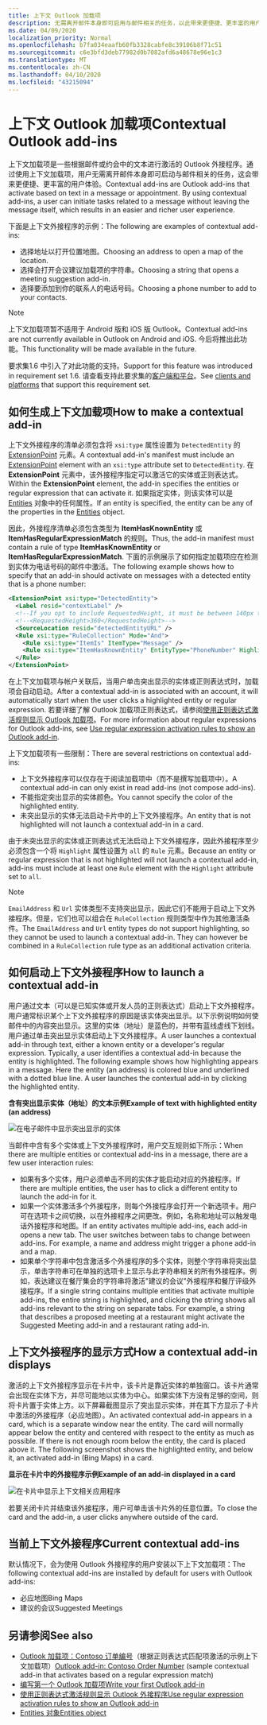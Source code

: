 ```yaml
---
title: 上下文 Outlook 加载项
description: 无需离开邮件本身即可启用与邮件相关的任务，以此带来更便捷、更丰富的用户体验。
ms.date: 04/09/2020
localization_priority: Normal
ms.openlocfilehash: b7fa034eaafb60fb3328cabfe8c39106b8f71c51
ms.sourcegitcommit: c6e3bfd3deb77982d0b7082afd6a48678e96e1c3
ms.translationtype: MT
ms.contentlocale: zh-CN
ms.lasthandoff: 04/10/2020
ms.locfileid: "43215094"
---
```

# <a name="contextual-outlook-add-ins"></a><span data-ttu-id="d010d-103">上下文 Outlook 加载项</span><span class="sxs-lookup"><span data-stu-id="d010d-103">Contextual Outlook add-ins</span></span>

<span data-ttu-id="d010d-p101">上下文加载项是一些根据邮件或约会中的文本进行激活的 Outlook 外接程序。通过使用上下文加载项，用户无需离开邮件本身即可启动与邮件相关的任务，这会带来更便捷、更丰富的用户体验。</span><span class="sxs-lookup"><span data-stu-id="d010d-p101">Contextual add-ins are Outlook add-ins that activate based on text in a message or appointment. By using contextual add-ins, a user can initiate tasks related to a message without leaving the message itself, which results in an easier and richer user experience.</span></span>

<span data-ttu-id="d010d-106">下面是上下文外接程序的示例：</span><span class="sxs-lookup"><span data-stu-id="d010d-106">The following are examples of contextual add-ins:</span></span>

- <span data-ttu-id="d010d-107">选择地址以打开位置地图。</span><span class="sxs-lookup"><span data-stu-id="d010d-107">Choosing an address to open a map of the location.</span></span>
- <span data-ttu-id="d010d-108">选择会打开会议建议加载项的字符串。</span><span class="sxs-lookup"><span data-stu-id="d010d-108">Choosing a string that opens a meeting suggestion add-in.</span></span>
- <span data-ttu-id="d010d-109">选择要添加到你的联系人的电话号码。</span><span class="sxs-lookup"><span data-stu-id="d010d-109">Choosing a phone number to add to your contacts.</span></span>


> [!NOTE]
> <span data-ttu-id="d010d-110">上下文加载项暂不适用于 Android 版和 iOS 版 Outlook。</span><span class="sxs-lookup"><span data-stu-id="d010d-110">Contextual add-ins are not currently available in Outlook on Android and iOS.</span></span> <span data-ttu-id="d010d-111">今后将推出此功能。</span><span class="sxs-lookup"><span data-stu-id="d010d-111">This functionality will be made available in the future.</span></span>
>
> <span data-ttu-id="d010d-112">要求集1.6 中引入了对此功能的支持。</span><span class="sxs-lookup"><span data-stu-id="d010d-112">Support for this feature was introduced in requirement set 1.6.</span></span> <span data-ttu-id="d010d-113">请查看支持此要求集的[客户端和平台](../reference/requirement-sets/outlook-api-requirement-sets.md#requirement-sets-supported-by-exchange-servers-and-outlook-clients)。</span><span class="sxs-lookup"><span data-stu-id="d010d-113">See [clients and platforms](../reference/requirement-sets/outlook-api-requirement-sets.md#requirement-sets-supported-by-exchange-servers-and-outlook-clients) that support this requirement set.</span></span>

## <a name="how-to-make-a-contextual-add-in"></a><span data-ttu-id="d010d-114">如何生成上下文加载项</span><span class="sxs-lookup"><span data-stu-id="d010d-114">How to make a contextual add-in</span></span>

<span data-ttu-id="d010d-115">上下文外接程序的清单必须包含将 `xsi:type` 属性设置为 `DetectedEntity` 的 [ExtensionPoint](../reference/manifest/extensionpoint.md#detectedentity) 元素。</span><span class="sxs-lookup"><span data-stu-id="d010d-115">A contextual add-in's manifest must include an [ExtensionPoint](../reference/manifest/extensionpoint.md#detectedentity) element with an `xsi:type` attribute set to `DetectedEntity`.</span></span> <span data-ttu-id="d010d-116">在 **ExtensionPoint** 元素中，该外接程序指定可以激活它的实体或正则表达式。</span><span class="sxs-lookup"><span data-stu-id="d010d-116">Within the **ExtensionPoint** element, the add-in specifies the entities or regular expression that can activate it.</span></span> <span data-ttu-id="d010d-117">如果指定实体，则该实体可以是 [Entities](/javascript/api/outlook/office.entities) 对象中的任何属性。</span><span class="sxs-lookup"><span data-stu-id="d010d-117">If an entity is specified, the entity can be any of the properties in the [Entities](/javascript/api/outlook/office.entities) object.</span></span>

<span data-ttu-id="d010d-118">因此，外接程序清单必须包含类型为 **ItemHasKnownEntity** 或 **ItemHasRegularExpressionMatch** 的规则。</span><span class="sxs-lookup"><span data-stu-id="d010d-118">Thus, the add-in manifest must contain a rule of type **ItemHasKnownEntity** or **ItemHasRegularExpressionMatch**.</span></span> <span data-ttu-id="d010d-119">下面的示例展示了如何指定加载项应在检测到实体为电话号码的邮件中激活。</span><span class="sxs-lookup"><span data-stu-id="d010d-119">The following example shows how to specify that an add-in should activate on messages with a detected entity that is a phone number:</span></span>

```XML
<ExtensionPoint xsi:type="DetectedEntity">
  <Label resid="contextLabel" />
  <!--If you opt to include RequestedHeight, it must be between 140px to 450px, inclusive.-->
  <!--<RequestedHeight>360</RequestedHeight>-->
  <SourceLocation resid="detectedEntityURL" />
  <Rule xsi:type="RuleCollection" Mode="And">
    <Rule xsi:type="ItemIs" ItemType="Message" />
    <Rule xsi:type="ItemHasKnownEntity" EntityType="PhoneNumber" Highlight="all" />
  </Rule>
</ExtensionPoint>
```

<span data-ttu-id="d010d-120">在上下文加载项与帐户关联后，当用户单击突出显示的实体或正则表达式时，加载项会自动启动。</span><span class="sxs-lookup"><span data-stu-id="d010d-120">After a contextual add-in is associated with an account, it will automatically start when the user clicks a highlighted entity or regular expression.</span></span> <span data-ttu-id="d010d-121">若要详细了解 Outlook 加载项正则表达式，请参阅[使用正则表达式激活规则显示 Outlook 加载项](use-regular-expressions-to-show-an-outlook-add-in.md)。</span><span class="sxs-lookup"><span data-stu-id="d010d-121">For more information about regular expressions for Outlook add-ins, see [Use regular expression activation rules to show an Outlook add-in](use-regular-expressions-to-show-an-outlook-add-in.md).</span></span>

<span data-ttu-id="d010d-122">上下文加载项有一些限制：</span><span class="sxs-lookup"><span data-stu-id="d010d-122">There are several restrictions on contextual add-ins:</span></span>

- <span data-ttu-id="d010d-123">上下文外接程序可以仅存在于阅读加载项中（而不是撰写加载项中）。</span><span class="sxs-lookup"><span data-stu-id="d010d-123">A contextual add-in can only exist in read add-ins (not compose add-ins).</span></span>
- <span data-ttu-id="d010d-124">不能指定突出显示的实体颜色。</span><span class="sxs-lookup"><span data-stu-id="d010d-124">You cannot specify the color of the highlighted entity.</span></span>
- <span data-ttu-id="d010d-125">未突出显示的实体无法启动卡片中的上下文外接程序。</span><span class="sxs-lookup"><span data-stu-id="d010d-125">An entity that is not highlighted will not launch a contextual add-in in a card.</span></span>

<span data-ttu-id="d010d-126">由于未突出显示的实体或正则表达式无法启动上下文外接程序，因此外接程序至少必须包含一个将 `Highlight` 属性设置为 `all` 的 `Rule` 元素。</span><span class="sxs-lookup"><span data-stu-id="d010d-126">Because an entity or regular expression that is not highlighted will not launch a contextual add-in, add-ins must include at least one `Rule` element with the `Highlight` attribute set to `all`.</span></span>

> [!NOTE]
> <span data-ttu-id="d010d-p107">`EmailAddress` 和 `Url` 实体类型不支持突出显示，因此它们不能用于启动上下文外接程序。但是，它们也可以组合在 `RuleCollection` 规则类型中作为其他激活条件。</span><span class="sxs-lookup"><span data-stu-id="d010d-p107">The `EmailAddress` and `Url` entity types do not support highlighting, so they cannot be used to launch a contextual add-in. They can however be combined in a `RuleCollection` rule type as an additional activation criteria.</span></span>

## <a name="how-to-launch-a-contextual-add-in"></a><span data-ttu-id="d010d-129">如何启动上下文外接程序</span><span class="sxs-lookup"><span data-stu-id="d010d-129">How to launch a contextual add-in</span></span>

<span data-ttu-id="d010d-p108">用户通过文本（可以是已知实体或开发人员的正则表达式）启动上下文外接程序。用户通常标识某个上下文外接程序的原因是该实体突出显示。以下示例说明如何使邮件中的内容突出显示。这里的实体（地址）是蓝色的，并带有蓝线虚线下划线。用户通过单击突出显示实体启动上下文外接程序。</span><span class="sxs-lookup"><span data-stu-id="d010d-p108">A user launches a contextual add-in through text, either a known entity or a developer's regular expression. Typically, a user identifies a contextual add-in because the entity is highlighted. The following example shows how highlighting appears in a message. Here the entity (an address) is colored blue and underlined with a dotted blue line. A user launches the contextual add-in by clicking the highlighted entity.</span></span> 

<span data-ttu-id="d010d-135">**含有突出显示实体（地址）的文本示例**</span><span class="sxs-lookup"><span data-stu-id="d010d-135">**Example of text with highlighted entity (an address)**</span></span>

![在电子邮件中显示突出显示的实体](../images/outlook-detected-entity-highlight.png)
    
<span data-ttu-id="d010d-137">当邮件中含有多个实体或上下文外接程序时，用户交互规则如下所示：</span><span class="sxs-lookup"><span data-stu-id="d010d-137">When there are multiple entities or contextual add-ins in a message, there are a few user interaction rules:</span></span>

- <span data-ttu-id="d010d-138">如果有多个实体，用户必须单击不同的实体才能启动对应的外接程序。</span><span class="sxs-lookup"><span data-stu-id="d010d-138">If there are multiple entities, the user has to click a different entity to launch the add-in for it.</span></span>
- <span data-ttu-id="d010d-139">如果一个实体激活多个外接程序，则每个外接程序会打开一个新选项卡。用户可在选项卡之间切换，以在外接程序之间更改。例如，名称和地址可以触发电话外接程序和地图。</span><span class="sxs-lookup"><span data-stu-id="d010d-139">If an entity activates multiple add-ins, each add-in opens a new tab. The user switches between tabs to change between add-ins. For example, a name and address might trigger a phone add-in and a map.</span></span>
- <span data-ttu-id="d010d-p109">如果单个字符串中包含激活多个外接程序的多个实体，则整个字符串将突出显示，单击字符串可在单独的选项卡上显示与此字符串相关的所有外接程序。例如，表达建议在餐厅集会的字符串将激活"建议的会议"外接程序和餐厅评级外接程序。</span><span class="sxs-lookup"><span data-stu-id="d010d-p109">If a single string contains multiple entities that activate multiple add-ins, the entire string is highlighted, and clicking the string shows all add-ins relevant to the string on separate tabs. For example, a string that describes a proposed meeting at a restaurant might activate the Suggested Meeting add-in and a restaurant rating add-in.</span></span>

## <a name="how-a-contextual-add-in-displays"></a><span data-ttu-id="d010d-142">上下文外接程序的显示方式</span><span class="sxs-lookup"><span data-stu-id="d010d-142">How a contextual add-in displays</span></span>

<span data-ttu-id="d010d-p110">激活的上下文外接程序显示在卡片中，该卡片是靠近实体的单独窗口。该卡片通常会出现在实体下方，并尽可能地以实体为中心。如果实体下方没有足够的空间，则将卡片置于实体上方。以下屏幕截图显示了突出显示实体，并在其下方显示了卡片中激活的外接程序（必应地图）。</span><span class="sxs-lookup"><span data-stu-id="d010d-p110">An activated contextual add-in appears in a card, which is a separate window near the entity. The card will normally appear below the entity and centered with respect to the entity as much as possible. If there is not enough room below the entity, the card is placed above it. The following screenshot shows the highlighted entity, and below it, an activated add-in (Bing Maps) in a card.</span></span>

<span data-ttu-id="d010d-147">**显示在卡片中的外接程序示例**</span><span class="sxs-lookup"><span data-stu-id="d010d-147">**Example of an add-in displayed in a card**</span></span>

![在卡片中显示上下文相关应用程序](../images/outlook-detected-entity-card.png)

<span data-ttu-id="d010d-149">若要关闭卡片并结束该外接程序，用户可单击该卡片外的任意位置。</span><span class="sxs-lookup"><span data-stu-id="d010d-149">To close the card and the add-in, a user clicks anywhere outside of the card.</span></span>

## <a name="current-contextual-add-ins"></a><span data-ttu-id="d010d-150">当前上下文外接程序</span><span class="sxs-lookup"><span data-stu-id="d010d-150">Current contextual add-ins</span></span>

<span data-ttu-id="d010d-151">默认情况下，会为使用 Outlook 外接程序的用户安装以下上下文加载项：</span><span class="sxs-lookup"><span data-stu-id="d010d-151">The following contextual add-ins are installed by default for users with Outlook add-ins:</span></span>

- <span data-ttu-id="d010d-152">必应地图</span><span class="sxs-lookup"><span data-stu-id="d010d-152">Bing Maps</span></span> 
- <span data-ttu-id="d010d-153">建议的会议</span><span class="sxs-lookup"><span data-stu-id="d010d-153">Suggested Meetings</span></span>

## <a name="see-also"></a><span data-ttu-id="d010d-154">另请参阅</span><span class="sxs-lookup"><span data-stu-id="d010d-154">See also</span></span>

- <span data-ttu-id="d010d-155">[Outlook 加载项：Contoso 订单编号](https://github.com/OfficeDev/Outlook-Add-In-Contextual-Regex)（根据正则表达式匹配项激活的示例上下文加载项）</span><span class="sxs-lookup"><span data-stu-id="d010d-155">[Outlook add-in: Contoso Order Number](https://github.com/OfficeDev/Outlook-Add-In-Contextual-Regex) (sample contextual add-in that activates based on a regular expression match)</span></span>
- [<span data-ttu-id="d010d-156">编写第一个 Outlook 加载项</span><span class="sxs-lookup"><span data-stu-id="d010d-156">Write your first Outlook add-in</span></span>](../quickstarts/outlook-quickstart.md)
- [<span data-ttu-id="d010d-157">使用正则表达式激活规则显示 Outlook 外接程序</span><span class="sxs-lookup"><span data-stu-id="d010d-157">Use regular expression activation rules to show an Outlook add-in</span></span>](use-regular-expressions-to-show-an-outlook-add-in.md)
- [<span data-ttu-id="d010d-158">Entities 对象</span><span class="sxs-lookup"><span data-stu-id="d010d-158">Entities object</span></span>](/javascript/api/outlook/office.entities)
